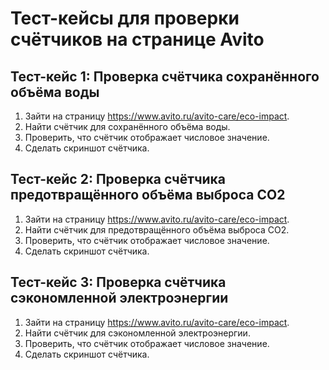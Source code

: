 # Тест-кейсы для проверки счётчиков на странице Avito

## Тест-кейс 1: Проверка счётчика сохранённого объёма воды

1. Зайти на страницу https://www.avito.ru/avito-care/eco-impact.
2. Найти счётчик для сохранённого объёма воды.
3. Проверить, что счётчик отображает числовое значение.
4. Сделать скриншот счётчика.

## Тест-кейс 2: Проверка счётчика предотвращённого объёма выброса СО2

1. Зайти на страницу https://www.avito.ru/avito-care/eco-impact.
2. Найти счётчик для предотвращённого объёма выброса СО2.
3. Проверить, что счётчик отображает числовое значение.
4. Сделать скриншот счётчика.

## Тест-кейс 3: Проверка счётчика сэкономленной электроэнергии

1. Зайти на страницу https://www.avito.ru/avito-care/eco-impact.
2. Найти счётчик для сэкономленной электроэнергии.
3. Проверить, что счётчик отображает числовое значение.
4. Сделать скриншот счётчика.
